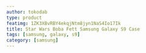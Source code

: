 ```yaml
---
author: tokodab
type: product
featimg: 1ZK3XBvRBY4ekqjNtm8jyn1NaS4Io17Ik
title: Star Wars Boba Fett Samsung Galaxy S9 Case
tags: [samsung, galaxy, s9]
category: [samsung]
---
```

